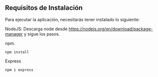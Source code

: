 ## Requisitos de Instalación

Para ejecutar la aplicación, necesitarás tener instalado lo siguiente:

NodeJS: Descarga node desde https://nodejs.org/en/download/package-manager y sigue los pasos.

npm.

```
npm install
```


Express

```
npm i express
```


